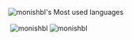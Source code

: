 ![monishbl's Most used languages](https://github-readme-stats.vercel.app/api/top-langs?username=monishbl&show_icons=true&count_private=true&theme=transparent)
<p>&nbsp;<img align="center" src="https://github-readme-stats.vercel.app/api?username=monishbl&show_icons=true&locale=en" alt="monishbl" /> <img align="center" src="https://github-readme-streak-stats.herokuapp.com/?user=monishbl&" alt="monishbl" /></p>
<p></p>
